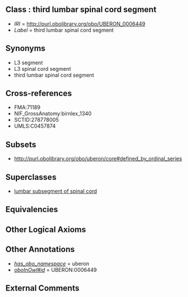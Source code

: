 
## Class : third lumbar spinal cord segment

 * *IRI* = http://purl.obolibrary.org/obo/UBERON_0006449
 * *Label* = third lumbar spinal cord segment

## Synonyms

 * L3 segment
 * L3 spinal cord segment
 * third lumbar spinal cord segment

## Cross-references

 * FMA:71189
 * NIF_GrossAnatomy:birnlex_1340
 * SCTID:278778005
 * UMLS:C0457874

## Subsets

 * http://purl.obolibrary.org/obo/uberon/core#defined_by_ordinal_series

## Superclasses

 * [lumbar subsegment of spinal cord](../../UBERON/16/UBERON_0007716.md)

## Equivalencies


## Other Logical Axioms


## Other Annotations

 * *[has_obo_namespace](../../ce/oboInOwl#hasOBONamespace.md)* = uberon
 * *[oboInOwl#id](../../id/oboInOwl#id.md)* = UBERON:0006449

## External Comments


